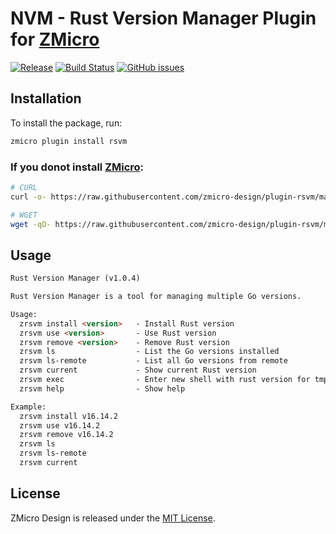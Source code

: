 # NVM - Rust Version Manager Plugin for [ZMicro](https://github.com/zcorky/zmicro)

[![Release](https://img.shields.io/github/tag/zmicro-design/plugin-rsvm.svg?label=Release)](https://github.com/zmicro-design/plugin-rsvm/tags)
[![Build Status](https://github.com/zmicro-design/plugin-rsvm/actions/workflows/ci.yml/badge.svg?branch=master)](https://github.com/zmicro-design/plugin-rsvm/actions/workflows/ci.yml)
[![GitHub issues](https://img.shields.io/github/issues/zmicro-design/plugin-rsvm.svg)](https://github.com/zmicro-design/plugin-rsvm/issues)


## Installation

To install the package, run:
```bash
zmicro plugin install rsvm
```

### If you donot install [ZMicro](https://github.com/zcorky/zmicro):

```bash
# CURL
curl -o- https://raw.githubusercontent.com/zmicro-design/plugin-rsvm/master/install | bash

# WGET
wget -qO- https://raw.githubusercontent.com/zmicro-design/plugin-rsvm/master/install | bash
```

## Usage

```markdown
Rust Version Manager (v1.0.4)

Rust Version Manager is a tool for managing multiple Go versions.

Usage:
  zrsvm install <version>   - Install Rust version
  zrsvm use <version>       - Use Rust version
  zrsvm remove <version>    - Remove Rust version
  zrsvm ls                  - List the Go versions installed
  zrsvm ls-remote           - List all Go versions from remote
  zrsvm current             - Show current Rust version
  zrsvm exec                - Enter new shell with rust version for tmp
  zrsvm help                - Show help

Example:
  zrsvm install v16.14.2
  zrsvm use v16.14.2
  zrsvm remove v16.14.2
  zrsvm ls
  zrsvm ls-remote
  zrsvm current
```

## License
ZMicro Design is released under the [MIT License](./LICENSE).